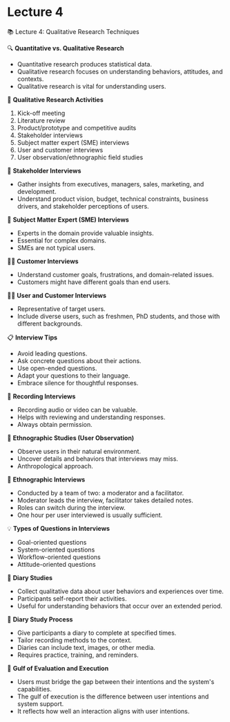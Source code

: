 # Lecture 4

📚 Lecture 4: Qualitative Research Techniques

🔍 **Quantitative vs. Qualitative Research**

* Quantitative research produces statistical data.
* Qualitative research focuses on understanding behaviors, attitudes, and contexts.
* Qualitative research is vital for understanding users.

📌 **Qualitative Research Activities**

1. Kick-off meeting
2. Literature review
3. Product/prototype and competitive audits
4. Stakeholder interviews
5. Subject matter expert (SME) interviews
6. User and customer interviews
7. User observation/ethnographic field studies

👥 **Stakeholder Interviews**

* Gather insights from executives, managers, sales, marketing, and development.
* Understand product vision, budget, technical constraints, business drivers, and stakeholder perceptions of users.

🧠 **Subject Matter Expert (SME) Interviews**

* Experts in the domain provide valuable insights.
* Essential for complex domains.
* SMEs are not typical users.

👩‍💼 **Customer Interviews**

* Understand customer goals, frustrations, and domain-related issues.
* Customers might have different goals than end users.

🕵️‍♀️ **User and Customer Interviews**

* Representative of target users.
* Include diverse users, such as freshmen, PhD students, and those with different backgrounds.

📋 **Interview Tips**

* Avoid leading questions.
* Ask concrete questions about their actions.
* Use open-ended questions.
* Adapt your questions to their language.
* Embrace silence for thoughtful responses.

🎥 **Recording Interviews**

* Recording audio or video can be valuable.
* Helps with reviewing and understanding responses.
* Always obtain permission.

📸 **Ethnographic Studies (User Observation)**

* Observe users in their natural environment.
* Uncover details and behaviors that interviews may miss.
* Anthropological approach.

🙋 **Ethnographic Interviews**

* Conducted by a team of two: a moderator and a facilitator.
* Moderator leads the interview, facilitator takes detailed notes.
* Roles can switch during the interview.
* One hour per user interviewed is usually sufficient.

💡 **Types of Questions in Interviews**

* Goal-oriented questions
* System-oriented questions
* Workflow-oriented questions
* Attitude-oriented questions

📝 **Diary Studies**

* Collect qualitative data about user behaviors and experiences over time.
* Participants self-report their activities.
* Useful for understanding behaviors that occur over an extended period.

📔 **Diary Study Process**

* Give participants a diary to complete at specified times.
* Tailor recording methods to the context.
* Diaries can include text, images, or other media.
* Requires practice, training, and reminders.

🌉 **Gulf of Evaluation and Execution**

* Users must bridge the gap between their intentions and the system's capabilities.
* The gulf of execution is the difference between user intentions and system support.
* It reflects how well an interaction aligns with user intentions.
